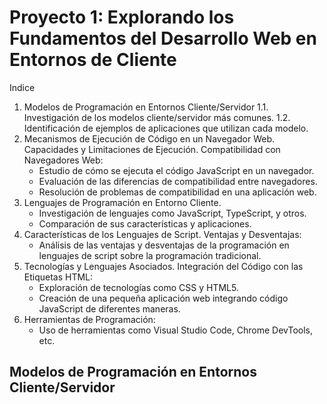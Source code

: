 # Proyecto 1: Explorando los Fundamentos del Desarrollo Web en Entornos de Cliente

Indice
1. Modelos de Programación en Entornos Cliente/Servidor
   1.1. Investigación de los modelos cliente/servidor más comunes.
   1.2. Identificación de ejemplos de aplicaciones que utilizan cada modelo.
3. Mecanismos de Ejecución de Código en un Navegador Web. Capacidades y Limitaciones de Ejecución. Compatibilidad con Navegadores Web:
   + Estudio de cómo se ejecuta el código JavaScript en un navegador.
   + Evaluación de las diferencias de compatibilidad entre navegadores.
   + Resolución de problemas de compatibilidad en una aplicación web.
4. Lenguajes de Programación en Entorno Cliente.
   + Investigación de lenguajes como JavaScript, TypeScript, y otros.
   + Comparación de sus características y aplicaciones.
5. Características de los Lenguajes de Script. Ventajas y Desventajas:
   + Análisis de las ventajas y desventajas de la programación en lenguajes de script sobre la programación tradicional.
6. Tecnologías y Lenguajes Asociados. Integración del Código con las Etiquetas HTML:
   + Exploración de tecnologías como CSS y HTML5.
   + Creación de una pequeña aplicación web integrando código JavaScript de diferentes maneras.
7. Herramientas de Programación:
   + Uso de herramientas como Visual Studio Code, Chrome DevTools, etc.

## Modelos de Programación en Entornos Cliente/Servidor
